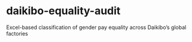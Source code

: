 # daikibo-equality-audit
Excel-based classification of gender pay equality across Daikibo’s global factories
